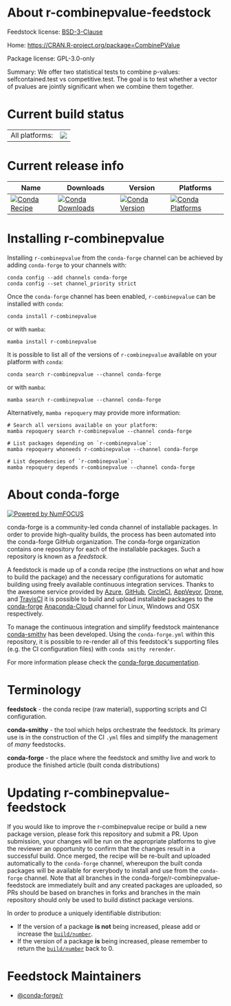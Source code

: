 About r-combinepvalue-feedstock
===============================

Feedstock license: [BSD-3-Clause](https://github.com/conda-forge/r-combinepvalue-feedstock/blob/main/LICENSE.txt)

Home: https://CRAN.R-project.org/package=CombinePValue

Package license: GPL-3.0-only

Summary: We offer two statistical tests to combine p-values: selfcontained.test vs competitive.test. The goal is to test whether a vector of pvalues are jointly significant when we combine them together.

Current build status
====================


<table><tr><td>All platforms:</td>
    <td>
      <a href="https://dev.azure.com/conda-forge/feedstock-builds/_build/latest?definitionId=12984&branchName=main">
        <img src="https://dev.azure.com/conda-forge/feedstock-builds/_apis/build/status/r-combinepvalue-feedstock?branchName=main">
      </a>
    </td>
  </tr>
</table>

Current release info
====================

| Name | Downloads | Version | Platforms |
| --- | --- | --- | --- |
| [![Conda Recipe](https://img.shields.io/badge/recipe-r--combinepvalue-green.svg)](https://anaconda.org/conda-forge/r-combinepvalue) | [![Conda Downloads](https://img.shields.io/conda/dn/conda-forge/r-combinepvalue.svg)](https://anaconda.org/conda-forge/r-combinepvalue) | [![Conda Version](https://img.shields.io/conda/vn/conda-forge/r-combinepvalue.svg)](https://anaconda.org/conda-forge/r-combinepvalue) | [![Conda Platforms](https://img.shields.io/conda/pn/conda-forge/r-combinepvalue.svg)](https://anaconda.org/conda-forge/r-combinepvalue) |

Installing r-combinepvalue
==========================

Installing `r-combinepvalue` from the `conda-forge` channel can be achieved by adding `conda-forge` to your channels with:

```
conda config --add channels conda-forge
conda config --set channel_priority strict
```

Once the `conda-forge` channel has been enabled, `r-combinepvalue` can be installed with `conda`:

```
conda install r-combinepvalue
```

or with `mamba`:

```
mamba install r-combinepvalue
```

It is possible to list all of the versions of `r-combinepvalue` available on your platform with `conda`:

```
conda search r-combinepvalue --channel conda-forge
```

or with `mamba`:

```
mamba search r-combinepvalue --channel conda-forge
```

Alternatively, `mamba repoquery` may provide more information:

```
# Search all versions available on your platform:
mamba repoquery search r-combinepvalue --channel conda-forge

# List packages depending on `r-combinepvalue`:
mamba repoquery whoneeds r-combinepvalue --channel conda-forge

# List dependencies of `r-combinepvalue`:
mamba repoquery depends r-combinepvalue --channel conda-forge
```


About conda-forge
=================

[![Powered by
NumFOCUS](https://img.shields.io/badge/powered%20by-NumFOCUS-orange.svg?style=flat&colorA=E1523D&colorB=007D8A)](https://numfocus.org)

conda-forge is a community-led conda channel of installable packages.
In order to provide high-quality builds, the process has been automated into the
conda-forge GitHub organization. The conda-forge organization contains one repository
for each of the installable packages. Such a repository is known as a *feedstock*.

A feedstock is made up of a conda recipe (the instructions on what and how to build
the package) and the necessary configurations for automatic building using freely
available continuous integration services. Thanks to the awesome service provided by
[Azure](https://azure.microsoft.com/en-us/services/devops/), [GitHub](https://github.com/),
[CircleCI](https://circleci.com/), [AppVeyor](https://www.appveyor.com/),
[Drone](https://cloud.drone.io/welcome), and [TravisCI](https://travis-ci.com/)
it is possible to build and upload installable packages to the
[conda-forge](https://anaconda.org/conda-forge) [Anaconda-Cloud](https://anaconda.org/)
channel for Linux, Windows and OSX respectively.

To manage the continuous integration and simplify feedstock maintenance
[conda-smithy](https://github.com/conda-forge/conda-smithy) has been developed.
Using the ``conda-forge.yml`` within this repository, it is possible to re-render all of
this feedstock's supporting files (e.g. the CI configuration files) with ``conda smithy rerender``.

For more information please check the [conda-forge documentation](https://conda-forge.org/docs/).

Terminology
===========

**feedstock** - the conda recipe (raw material), supporting scripts and CI configuration.

**conda-smithy** - the tool which helps orchestrate the feedstock.
                   Its primary use is in the construction of the CI ``.yml`` files
                   and simplify the management of *many* feedstocks.

**conda-forge** - the place where the feedstock and smithy live and work to
                  produce the finished article (built conda distributions)


Updating r-combinepvalue-feedstock
==================================

If you would like to improve the r-combinepvalue recipe or build a new
package version, please fork this repository and submit a PR. Upon submission,
your changes will be run on the appropriate platforms to give the reviewer an
opportunity to confirm that the changes result in a successful build. Once
merged, the recipe will be re-built and uploaded automatically to the
`conda-forge` channel, whereupon the built conda packages will be available for
everybody to install and use from the `conda-forge` channel.
Note that all branches in the conda-forge/r-combinepvalue-feedstock are
immediately built and any created packages are uploaded, so PRs should be based
on branches in forks and branches in the main repository should only be used to
build distinct package versions.

In order to produce a uniquely identifiable distribution:
 * If the version of a package **is not** being increased, please add or increase
   the [``build/number``](https://docs.conda.io/projects/conda-build/en/latest/resources/define-metadata.html#build-number-and-string).
 * If the version of a package **is** being increased, please remember to return
   the [``build/number``](https://docs.conda.io/projects/conda-build/en/latest/resources/define-metadata.html#build-number-and-string)
   back to 0.

Feedstock Maintainers
=====================

* [@conda-forge/r](https://github.com/conda-forge/r/)

